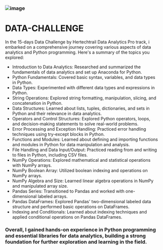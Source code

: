 ### ![image](https://github.com/Chiikar/DATA-CHALLENGE/assets/156119801/388a24c2-bc83-4507-b29f-ac79ed44454a)

# DATA-CHALLENGE

In the 15-days Data Challenge by Hertechtrail Data Analytics Pro track, i embarked on a comprehensive journey covering various aspects of data analytics and Python programming. Here's a summary of the topics you explored:

- Introduction to Data Analytics: Researched and summarized the fundamentals of data analytics and set up Anaconda for Python.
- Python Fundamentals: Covered basic syntax, variables, and data types in Python.
- Data Types: Experimented with different data types and expressions in Python.
- String Operations: Explored string formatting, manipulation, slicing, and concatenation in Python.
- Data Structures: Learned about lists, tuples, dictionaries, and sets in Python and their relevance in data analytics.
- Operators and Control Structures: Explored Python operators, loops, and decision-making statements to solve real-world problems.
- Error Processing and Exception Handling: Practiced error handling techniques using try-except blocks in Python.
- Functions and Modules: Learned about defining and importing functions and modules in Python for data manipulation and analysis.
- File Handling and Data Input/Output: Practiced reading from and writing to files in Python, including CSV files.
- NumPy Operations: Explored mathematical and statistical operations with NumPy arrays.
- NumPy Boolean Array: Utilized boolean indexing and operations on NumPy arrays.
- NumPy Algebra and Size: Learned linear algebra operations in NumPy and manipulated array size.
- Pandas Series: Transitioned to Pandas and worked with one-dimensional labeled arrays.
- Pandas DataFrames: Explored Pandas' two-dimensional labeled data structure and performed basic operations on DataFrames.
- Indexing and Conditionals: Learned about indexing techniques and applied conditional operations on Pandas DataFrames.
  
### Overall, I gained hands-on experience in Python programming and essential libraries for data analytics, building a strong foundation for further exploration and learning in the field.






